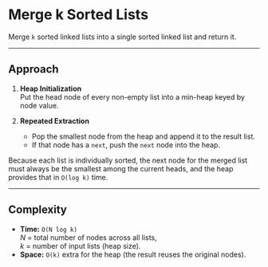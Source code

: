 # Merge k Sorted Lists

Merge `k` sorted linked lists into a single sorted linked list and return it.

---

## Approach 

1. **Heap Initialization**  
   Put the head node of every non-empty list into a min-heap keyed by node value.

2. **Repeated Extraction**  
   * Pop the smallest node from the heap and append it to the result list.  
   * If that node has a `next`, push the `next` node into the heap.

Because each list is individually sorted, the next node for the merged list must
always be the smallest among the current heads, and the heap provides that in
`O(log k)` time.

---

## Complexity
* **Time:** `O(N log k)`  
  *N* = total number of nodes across all lists,  
  *k* = number of input lists (heap size).
* **Space:** `O(k)` extra for the heap (the result reuses the original nodes).
